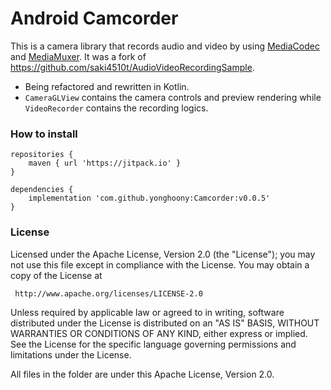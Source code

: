 Android Camcorder
=========================

This is a camera library that records audio and video by using [MediaCodec](https://developer.android.com/reference/android/media/MediaCodec) and [MediaMuxer](https://developer.android.com/reference/android/media/MediaMuxer). It was a fork of https://github.com/saki4510t/AudioVideoRecordingSample.

- Being refactored and rewritten in Kotlin.
- `CameraGLView` contains the camera controls and preview rendering while `VideoRecorder` contains the recording logics.

### How to install
```
repositories {
    maven { url 'https://jitpack.io' }
}
```

```
dependencies {
    implementation 'com.github.yonghoony:Camcorder:v0.0.5'
}
```
### License
 Licensed under the Apache License, Version 2.0 (the "License");
 you may not use this file except in compliance with the License.
 You may obtain a copy of the License at

     http://www.apache.org/licenses/LICENSE-2.0

 Unless required by applicable law or agreed to in writing, software
 distributed under the License is distributed on an "AS IS" BASIS,
 WITHOUT WARRANTIES OR CONDITIONS OF ANY KIND, either express or implied.
 See the License for the specific language governing permissions and
 limitations under the License.

All files in the folder are under this Apache License, Version 2.0.
